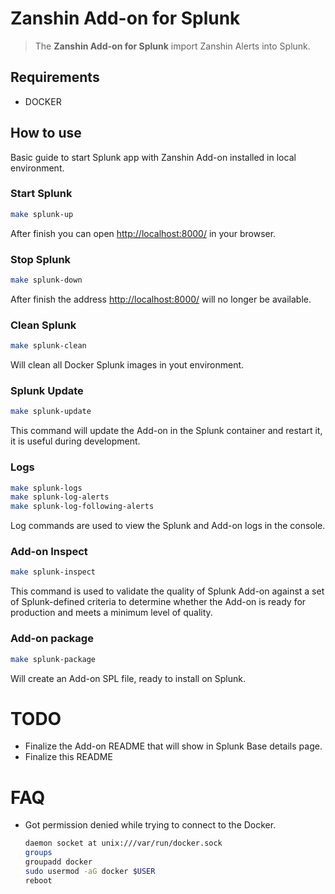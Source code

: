 # Zanshin Add-on for Splunk

> The **Zanshin Add-on for Splunk** import Zanshin Alerts into Splunk.

## Requirements

* DOCKER

## How to use
Basic guide to start Splunk app with Zanshin Add-on installed in local environment.

### Start Splunk
```bash
make splunk-up
```
After finish you can open [http://localhost:8000/](http://localhost:8000/) in your browser.

### Stop Splunk
```bash
make splunk-down
```
After finish the address [http://localhost:8000/](http://localhost:8000/) will no longer be available.

### Clean Splunk
```bash
make splunk-clean
```
Will clean all Docker Splunk images in yout environment.

### Splunk Update
```bash
make splunk-update
```
This command will update the Add-on in the Splunk container and restart it, it is useful during development.

### Logs
```bash
make splunk-logs
make splunk-log-alerts
make splunk-log-following-alerts
```
Log commands are used to view the Splunk and Add-on logs in the console.

### Add-on Inspect
```bash
make splunk-inspect
```
This command is used to validate the quality of Splunk Add-on against a set of Splunk-defined criteria to determine whether the Add-on is ready for production and meets a minimum level of quality.

### Add-on package
```bash
make splunk-package
```
Will create an Add-on SPL file, ready to install on Splunk.

# TODO

* Finalize the Add-on README that will show in Splunk Base details page.
* Finalize this README

# FAQ
* Got permission denied while trying to connect to the Docker. 
    ```bash
    daemon socket at unix:///var/run/docker.sock
    groups
    groupadd docker
    sudo usermod -aG docker $USER
    reboot
    ```
